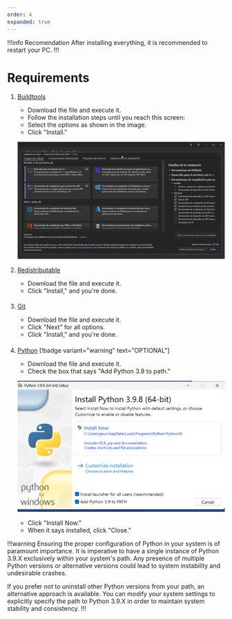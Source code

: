```yaml
---
order: A
expanded: true
---
```


!!!info Recomendation
After installing everything, it is recommended to restart your PC.
!!!

# Requirements

1. [Buildtools](https://aka.ms/vs/17/release/vs_BuildTools.exe)

   - Download the file and execute it.
   - Follow the installation steps until you reach this screen:
   - Select the options as shown in the image.
   - Click "Install."

   ![](../assets/build_tools.png)

2. [Redistributable](https://aka.ms/vs/17/release/vc_redist.x64.exe)

   - Download the file and execute it.
   - Click "Install," and you're done.
####

3. [Git](https://github.com/git-for-windows/git/releases/download/v2.42.0.windows.2/)

   - Download the file and execute it.
   - Click "Next" for all options.
   - Click "Install," and you're done.
####

4. [Python](https://www.python.org/ftp/python/3.9.8/python-3.9.8-amd64.exe) [!badge variant="warning" text="OPTIONAL"]

   - Download the file and execute it.
   - Check the box that says "Add Python 3.9 to path."

   ![](../assets/python_installer.png)

   - Click "Install Now."
   - When it says installed, click "Close."

!!!warning
Ensuring the proper configuration of Python in your system is of paramount importance. It is imperative to have a single instance of Python 3.9.X exclusively within your system's path. Any presence of multiple Python versions or alternative versions could lead to system instability and undesirable crashes.

If you prefer not to uninstall other Python versions from your path, an alternative approach is available. You can modify your system settings to explicitly specify the path to Python 3.9.X in order to maintain system stability and consistency.
!!!
